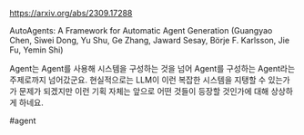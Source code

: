 https://arxiv.org/abs/2309.17288

AutoAgents: A Framework for Automatic Agent Generation (Guangyao Chen, Siwei Dong, Yu Shu, Ge Zhang, Jaward Sesay, Börje F. Karlsson, Jie Fu, Yemin Shi)

Agent는 Agent를 사용해 시스템을 구성하는 것을 넘어 Agent를 구성하는 Agent라는 주제로까지 넘어갔군요. 현실적으로는 LLM이 이런 복잡한 시스템을 지탱할 수 있는가가 문제가 되겠지만 이런 기획 자체는 앞으로 어떤 것들이 등장할 것인가에 대해 상상하게 하네요.

#agent